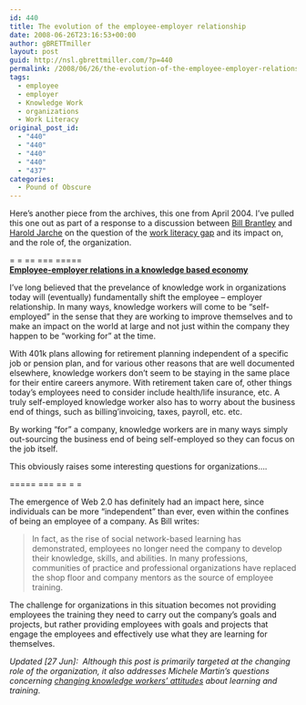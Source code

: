 ```yaml
---
id: 440
title: The evolution of the employee-employer relationship
date: 2008-06-26T23:16:53+00:00
author: gBRETTmiller
layout: post
guid: http://nsl.gbrettmiller.com/?p=440
permalink: /2008/06/26/the-evolution-of-the-employee-employer-relationship/
tags:
  - employee
  - employer
  - Knowledge Work
  - organizations
  - Work Literacy
original_post_id:
  - "440"
  - "440"
  - "440"
  - "440"
  - "437"
categories:
  - Pound of Obscure
---
```

Here&#8217;s another piece from the archives, this one from April 2004. I&#8217;ve pulled this one out as part of a response to a discussion between [Bill Brantley](http://eclecticbill.blogspot.com/2008/06/new-organizational-models-and-crisis-of.html) and [Harold Jarche](http://www.jarche.com/2008/06/pitching-work-literacy/) on the question of the [work literacy gap](http://www.jarche.com/2008/06/the-work-literacy-gap/) and its impact on, and the role of, the organization.

= = == === =====  
[ **Employee-employer relations in a knowledge based economy**](http://nsl.gbrettmiller.com/2004/employee-employer-relations-in-a-knowledge-based-economy)

I’ve long believed that the prevelance of knowledge work in organizations today will (eventually) fundamentally shift the employee &#8211; employer relationship. In many ways, knowledge workers will come to be “self-employed” in the sense that they are working to improve themselves and to make an impact on the world at large and not just within the company they happen to be “working for” at the time.

With 401k plans allowing for retirement planning independent of a specific job or pension plan, and for various other reasons that are well documented elsewhere, knowledge workers don’t seem to be staying in the same place for their entire careers anymore. With retirement taken care of, other things today’s employees need to consider include health/life insurance, etc. A truly self-employed knowledge worker also has to worry about the business end of things, such as billing’invoicing, taxes, payroll, etc. etc.

By working “for” a company, knowledge workers are in many ways simply out-sourcing the business end of being self-employed so they can focus on the job itself.

This obviously raises some interesting questions for organizations….

===== === == = =

The emergence of Web 2.0 has definitely had an impact here, since individuals can be more &#8220;independent&#8221; than ever, even within the confines of being an employee of a company. As Bill writes:

> In fact, as the rise of social network-based learning has demonstrated, employees no longer need the company to develop their knowledge, skills, and abilities. In many professions, communities of practice and professional organizations have replaced the shop floor and company mentors as the source of employee training.

The challenge for organizations in this situation becomes not providing employees the training they need to carry out the company&#8217;s goals and projects, but rather providing employees with goals and projects that engage the employees and effectively use what they are learning for themselves.

_Updated [27 Jun]:  Although this post is primarily targeted at the changing role of the organization, it also addresses Michele Martin&#8217;s questions concerning [changing knowledge workers&#8217; attitudes](http://www.workliteracy.com/changing-knowledge-worker-attitudes) about learning and training._